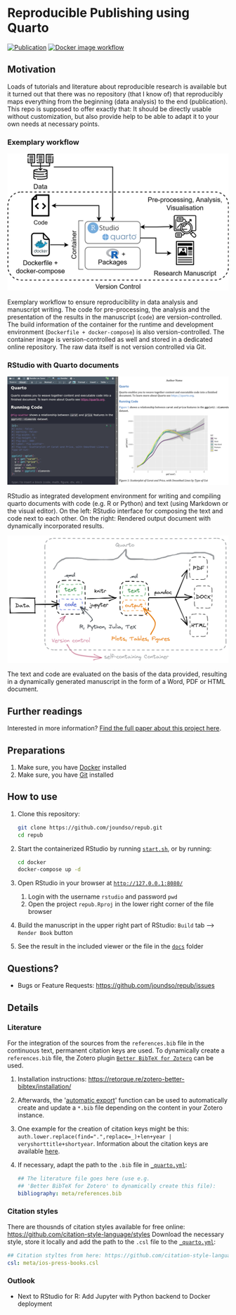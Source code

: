 # Reproducible Publishing using Quarto

[![Publication](https://img.shields.io/badge/doi-10.3233/SHTI230064--z-yellow.svg)](https://doi.org/10.3233/SHTI230064)
[![Docker image workflow](https://github.com/joundso/repub/actions/workflows/ci_build_push_image.yaml/badge.svg)](https://hub.docker.com/repository/docker/joundso/rstudio-verse/general)

## Motivation

Loads of tutorials and literature about reproducible research is available but it turned out that there was no repository (that I know of) that reproducibly maps everything from the beginning (data analysis) to the end (publication). This repo is supposed to offer exactly that:
It should be directly usable without customization, but also provide help to be able to adapt it to your own needs at necessary points.

### Exemplary workflow

![Repdoducible Analysis including Docker](./data/img/repub_docker.drawio.png)

Exemplary workflow to ensure reproducibility in data analysis and manuscript writing. The code for pre-processing, the analysis and the presentation of the results in the manuscript (`code`) are version-controlled. The build information of the container for the runtime and development environment (`Dockerfile + docker-compose`) is also version-controlled. The container image is version-controlled as well and stored in a dedicated online repository. The raw data itself is not version controlled via Git.

### RStudio with Quarto documents

![Repdoducible Analysis in RStudio using Quarto](./data/img/demo_manuscript.png)

RStudio as integrated development environment for writing and compiling quarto documents with code (e.g. R or Python) and text (using Markdown or the visual editor). On the left: RStudio interface for composing the text and code next to each other. On the right: Rendered output document with dynamically incorporated results.

![Data process to the final manuscript in Quarto](./data/img/repub_process.png)

The text and code are evaluated on the basis of the data provided, resulting in a dynamically generated manuscript in the form of a Word, PDF or HTML document.

## Further readings

Interested in more information? [Find the full paper about this project here](https://ebooks.iospress.nl/doi/10.3233/SHTI230064).

## Preparations

1. Make sure, you have [Docker](https://docs.docker.com/get-docker/) installed
2. Make sure, you have [Git](https://git-scm.com/downloads) installed

## How to use

1. Clone this repository:

    ```bash
    git clone https://github.com/joundso/repub.git
    cd repub
    ```

2. Start the containerized RStudio by running [`start.sh`](./start.sh), or by running:

    ```bash
    cd docker
    docker-compose up -d
    ```

3. Open RStudio in your browser at [`http://127.0.0.1:8080/`](http://127.0.0.1:8080/)
   1. Login with the username `rstudio` and password `pwd`
   2. Open the project `repub.Rproj` in the lower right corner of the file browser
4. Build the manuscript in the upper right part of RStudio: `Build` tab --> `Render Book` button
5. See the result in the included viewer or the file in the [`docs`](./docs/) folder

## Questions?

- Bugs or Feature Requests: <https://github.com/joundso/repub/issues>

## Details

### Literature

For the integration of the sources from the `references.bib` file in the continuous text, permanent citation keys are used.
To dynamically create a `references.bib` file, the Zotero plugin [`Better BibTeX for Zotero`](https://retorque.re/zotero-better-bibtex/) can be used.

1. Installation instructions: <https://retorque.re/zotero-better-bibtex/installation/>
2. Afterwards, the '[automatic export](https://retorque.re/zotero-better-bibtex/installation/preferences/automatic-export/)' function can be used to automatically create and update a `*.bib` file depending on the content in your Zotero instance.
3. One example for the creation of citation keys might be this: `auth.lower.replace(find=".",replace=_)+len+year | veryshorttitle+shortyear`. Information about the citation keys are available [here](https://retorque.re/zotero-better-bibtex/citing/).
4. If necessary, adapt the path to the `.bib` file in [`_quarto.yml`](./_quarto.yml):

    ```yaml
    ## The literature file goes here (use e.g. 
    ## 'Better BibTeX for Zotero' to dynamically create this file):
    bibliography: meta/references.bib
    ```

### Citation styles

There are thousnds of citation styles available for free online: <https://github.com/citation-style-language/styles>
Download the necessary style, store it locally and add the path to the `.csl` file to the [`_quarto.yml`](./_quarto.yml):

```yaml
## Citation styltes from here: https://github.com/citation-style-language/styles
csl: meta/ios-press-books.csl
```

### Outlook

- Next to RStudio for R: Add Jupyter with Python backend to Docker deployment
